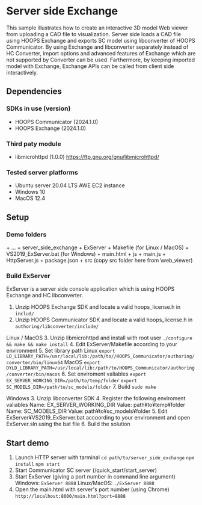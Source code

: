 # Server side Exchange
This sample illustrates how to create an interactive 3D model Web viewer from uploading a CAD file to visualization.
Server side loads a CAD file using HOOPS Exchange and exports SC model using libconverter of HOOPS Communicator. By using Exchange and libconverter separately instead of HC Converter, import options and advanced features of Exchange which are not supported by Converter can be used.
Farthermore, by keeping imported model with Exchange, Exchange APIs can be called from client side interactively.

## Dependencies
### SDKs in use (version)
* HOOPS Communicator (2024.1.0)
* HOOPS Exchange (2024.1.0)

### Third paty module
* libmicrohttpd (1.0.0)
  https://ftp.gnu.org/gnu/libmicrohttpd/

### Tested server platforms
* Ubuntu server 20.04 LTS AWE EC2 instance
* Windows 10
* MacOS 12.4

## Setup
### Demo folders
 \+ ...
   \+ server_side_exchange
     \+ ExServer
       \+ Makefile (for Linux / MacOS)
       \+ VS2019_ExServer.bat (for Windows)
     \+ main.html
     \+ js
       \+ main.js
     \+ HttpServer.js
     \+ package.json
   \+ src (copy src folder here from <Communicator SDK>\web_viewer)

### Build ExServer
ExServer is a server side console application which is using HOOPS Exchange and HC libconverter. 
1. Unzip HOOPS Exchange SDK and locate a valid hoops_license.h in `includ/` 
2. Unzip HOOPS Communicator SDK and locate a valid hoops_license.h in `authoring/libconverter/include/`

Linux / MacOS
3. Unzip libmicrohttpd and install with root user
    `./configure && make && make install`
4. Edit ExServer/Makefile according to your environment
5. Set library path
  Linux
    `export LD_LIBRARY_PATH=/usr/local/lib:/path/to//HOOPS_Communicator/authoring/converter/bin/linux64`
  MacOS
    `export DYLD_LIBRARY_PATH=/usr/local/lib:/path/to/HOOPS_Communicator/authoring/converter/bin/macos`
6. Set enviroment valiables
    `export EX_SERVER_WORKING_DIR=/path/to/temp/folder`
    `export SC_MODELS_DIR=/path/to/sc_models/folder`
7. Build `sudo make`

Windows
3. Unzip libconverter SDK
4. Register the following enviroment valiables
    Name: EX_SERVER_WORKING_DIR   Value: path¥to¥temp¥folder
    Name: SC_MODELS_DIR           Value: path¥to¥sc_models¥folder
5. Edit ExServer¥VS2019_ExServer.bat accoording to your environment and open ExServer.sln using the bat file
6. Build the solution
     
## Start demo
1. Launch HTTP server with tarminal
    `cd path/to/server_side_exchange`
    `npm install`
    `npm start`
2. Start Communicator SC server (<Communicator SDK>/quick_start/start_server)
3. Start ExServer (giving a port number in command line argument)
    Windows: `ExServer 8888`
    Linux/MacOS: `./ExServer 8888`
4. Open the main.html with server's port number (using Chrome)
    `http://localhost:8000/main.html?port=8888`
    

